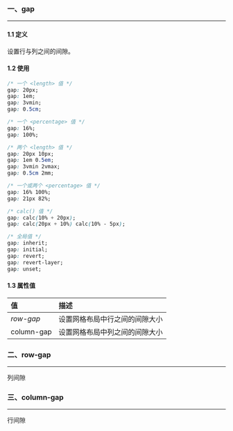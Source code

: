 ### 一、gap

---

#### 1.1 定义

设置行与列之间的间隙。

#### 1.2 使用

```css
/* 一个 <length> 值 */
gap: 20px;
gap: 1em;
gap: 3vmin;
gap: 0.5cm;

/* 一个 <percentage> 值 */
gap: 16%;
gap: 100%;

/* 两个 <length> 值 */
gap: 20px 10px;
gap: 1em 0.5em;
gap: 3vmin 2vmax;
gap: 0.5cm 2mm;

/* 一个或两个 <percentage> 值 */
gap: 16% 100%;
gap: 21px 82%;

/* calc() 值 */
gap: calc(10% + 20px);
gap: calc(20px + 10%) calc(10% - 5px);

/* 全局值 */
gap: inherit;
gap: initial;
gap: revert;
gap: revert-layer;
gap: unset;
```

#### 1.3 属性值

| 值         | 描述                           |
| :--------- | :----------------------------- |
| *row-gap*  | 设置网格布局中行之间的间隙大小 |
| column-gap | 设置网格布局中列之间的间隙大小 |



### 二、row-gap

---

列间隙



### 三、column-gap

---

行间隙